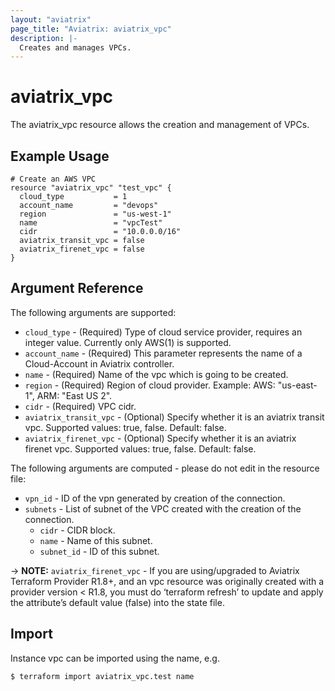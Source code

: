 ```yaml
---
layout: "aviatrix"
page_title: "Aviatrix: aviatrix_vpc"
description: |-
  Creates and manages VPCs.
---
```


# aviatrix_vpc

The aviatrix_vpc resource allows the creation and management of VPCs.

## Example Usage

```hcl
# Create an AWS VPC
resource "aviatrix_vpc" "test_vpc" {
  cloud_type           = 1
  account_name         = "devops"
  region               = "us-west-1"
  name                 = "vpcTest"
  cidr                 = "10.0.0.0/16"
  aviatrix_transit_vpc = false
  aviatrix_firenet_vpc = false
}
```

## Argument Reference

The following arguments are supported:

* `cloud_type` - (Required) Type of cloud service provider, requires an integer value. Currently only AWS(1) is supported.
* `account_name` - (Required) This parameter represents the name of a Cloud-Account in Aviatrix controller.
* `name` - (Required) Name of the vpc which is going to be created.
* `region` - (Required) Region of cloud provider. Example: AWS: "us-east-1", ARM: "East US 2".
* `cidr` - (Required) VPC cidr.
* `aviatrix_transit_vpc` - (Optional) Specify whether it is an aviatrix transit vpc. Supported values: true, false. Default: false.
* `aviatrix_firenet_vpc` - (Optional) Specify whether it is an aviatrix firenet vpc. Supported values: true, false. Default: false.

The following arguments are computed - please do not edit in the resource file:
 
* `vpn_id` - ID of the vpn generated by creation of the connection.
* `subnets` - List of subnet of the VPC created with the creation of the connection.
  * `cidr` - CIDR block.
  * `name` - Name of this subnet.
  * `subnet_id` - ID of this subnet.

-> **NOTE:** `aviatrix_firenet_vpc` - If you are using/upgraded to Aviatrix Terraform Provider R1.8+, and an vpc resource was originally created with a provider version < R1.8, you must do ‘terraform refresh’ to update and apply the attribute’s default value (false) into the state file.

## Import

Instance vpc can be imported using the name, e.g.

```
$ terraform import aviatrix_vpc.test name
```